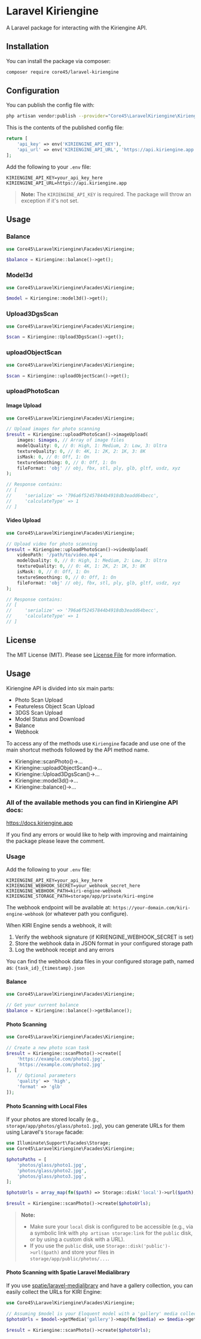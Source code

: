 # Laravel Kiriengine

A Laravel package for interacting with the Kiriengine API.

## Installation

You can install the package via composer:

```bash
composer require core45/laravel-kiriengine
```

## Configuration

You can publish the config file with:

```bash
php artisan vendor:publish --provider="Core45\LaravelKiriengine\KiriengineServiceProvider" --tag="config"
```

This is the contents of the published config file:

```php
return [
    'api_key' => env('KIRIENGINE_API_KEY'),
    'api_url' => env('KIRIENGINE_API_URL', 'https://api.kiriengine.app'),
];
```

Add the following to your `.env` file:

```env
KIRIENGINE_API_KEY=your_api_key_here
KIRIENGINE_API_URL=https://api.kiriengine.app
```

> **Note:** The `KIRIENGINE_API_KEY` is required. The package will throw an exception if it's not set.

## Usage

### Balance

```php
use Core45\LaravelKiriengine\Facades\Kiriengine;

$balance = Kiriengine::balance()->get();
```

### Model3d

```php
use Core45\LaravelKiriengine\Facades\Kiriengine;

$model = Kiriengine::model3d()->get();
```

### Upload3DgsScan

```php
use Core45\LaravelKiriengine\Facades\Kiriengine;

$scan = Kiriengine::Upload3DgsScan()->get();
```

### uploadObjectScan

```php
use Core45\LaravelKiriengine\Facades\Kiriengine;

$scan = Kiriengine::uploadObjectScan()->get();
```

### uploadPhotoScan

#### Image Upload
```php
use Core45\LaravelKiriengine\Facades\Kiriengine;

// Upload images for photo scanning
$result = Kiriengine::uploadPhotoScan()->imageUpload(
    images: $images, // Array of image files
    modelQuality: 0, // 0: High, 1: Medium, 2: Low, 3: Ultra
    textureQuality: 0, // 0: 4K, 1: 2K, 2: 1K, 3: 8K
    isMask: 0, // 0: Off, 1: On
    textureSmoothing: 0, // 0: Off, 1: On
    fileFormat: 'obj' // obj, fbx, stl, ply, glb, gltf, usdz, xyz
);

// Response contains:
// [
//     'serialize' => '796a6f52457844b4918db3eadd64becc',
//     'calculateType' => 1
// ]
```

#### Video Upload
```php
use Core45\LaravelKiriengine\Facades\Kiriengine;

// Upload video for photo scanning
$result = Kiriengine::uploadPhotoScan()->videoUpload(
    videoPath: '/path/to/video.mp4',
    modelQuality: 0, // 0: High, 1: Medium, 2: Low, 3: Ultra
    textureQuality: 0, // 0: 4K, 1: 2K, 2: 1K, 3: 8K
    isMask: 0, // 0: Off, 1: On
    textureSmoothing: 0, // 0: Off, 1: On
    fileFormat: 'obj' // obj, fbx, stl, ply, glb, gltf, usdz, xyz
);

// Response contains:
// [
//     'serialize' => '796a6f52457844b4918db3eadd64becc',
//     'calculateType' => 1
// ]
```

## License

The MIT License (MIT). Please see [License File](LICENSE.md) for more information.

## Usage

Kiriengine API is divided into six main parts:
- Photo Scan Upload
- Featureless Object Scan Upload
- 3DGS Scan Upload
- Model Status and Download
- Balance
- Webhook

To access any of the methods use `Kiriengine` facade and use one of the main shortcut methods followed by the API method name.
- Kiriengine::scanPhoto()->...
- Kiriengine::uploadObjectScan()->...
- Kiriengine::Upload3DgsScan()->...
- Kiriengine::model3d()->...
- Kiriengine::balance()->...


### All of the available methods you can find in Kiriengine API docs:

https://docs.kiriengine.app

If you find any errors or would like to help with improving and maintaining the package please leave the comment.


### Usage

Add the following to your `.env` file:

```env
KIRIENGINE_API_KEY=your_api_key_here
KIRIENGINE_WEBHOOK_SECRET=your_webhook_secret_here
KIRIENGINE_WEBHOOK_PATH=kiri-engine-webhook
KIRIENGINE_STORAGE_PATH=storage/app/private/kiri-engine
```

The webhook endpoint will be available at: `https://your-domain.com/kiri-engine-webhook` (or whatever path you configure).

When KIRI Engine sends a webhook, it will:
1. Verify the webhook signature (if KIRIENGINE_WEBHOOK_SECRET is set)
2. Store the webhook data in JSON format in your configured storage path
3. Log the webhook receipt and any errors

You can find the webhook data files in your configured storage path, named as: `{task_id}_{timestamp}.json`

#### Balance

```php
use Core45\LaravelKiriengine\Facades\Kiriengine;

// Get your current balance
$balance = Kiriengine::balance()->getBalance();
```

#### Photo Scanning

```php
use Core45\LaravelKiriengine\Facades\Kiriengine;

// Create a new photo scan task
$result = Kiriengine::scanPhoto()->create([
    'https://example.com/photo1.jpg',
    'https://example.com/photo2.jpg'
], [
    // Optional parameters
    'quality' => 'high',
    'format' => 'glb'
]);
```

#### Photo Scanning with Local Files

If your photos are stored locally (e.g., `storage/app/photos/glass/photo1.jpg`), you can generate URLs for them using Laravel's `Storage` facade:

```php
use Illuminate\Support\Facades\Storage;
use Core45\LaravelKiriengine\Facades\Kiriengine;

$photoPaths = [
    'photos/glass/photo1.jpg',
    'photos/glass/photo2.jpg',
    'photos/glass/photo3.jpg',
];

$photoUrls = array_map(fn($path) => Storage::disk('local')->url($path), $photoPaths);

$result = Kiriengine::scanPhoto()->create($photoUrls);
```

> **Note:**
> - Make sure your `local` disk is configured to be accessible (e.g., via a symbolic link with `php artisan storage:link` for the `public` disk, or by using a custom disk with a URL).
> - If you use the `public` disk, use `Storage::disk('public')->url($path)` and store your files in `storage/app/public/photos/...`.

#### Photo Scanning with Spatie Laravel Medialibrary

If you use [spatie/laravel-medialibrary](https://spatie.be/docs/laravel-medialibrary) and have a gallery collection, you can easily collect the URLs for KIRI Engine:

```php
use Core45\LaravelKiriengine\Facades\Kiriengine;

// Assuming $model is your Eloquent model with a 'gallery' media collection
$photoUrls = $model->getMedia('gallery')->map(fn($media) => $media->getUrl())->toArray();

$result = Kiriengine::scanPhoto()->create($photoUrls);
```
